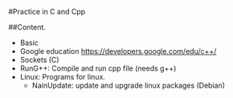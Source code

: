 #Practice in C and Cpp

##Content.

- Basic
- Google education https://developers.google.com/edu/c++/
- Sockets (C)
- RunG++: Compile and run cpp file (needs g++)
- Linux: Programs for linux.
	- NainUpdate: update and upgrade linux packages (Debian)

